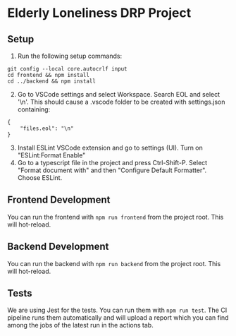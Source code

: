 # Elderly Loneliness DRP Project

## Setup
1. Run the following setup commands:
```
git config --local core.autocrlf input
cd frontend && npm install
cd ../backend && npm install
```
2. Go to VSCode settings and select Workspace. Search EOL and select '\n'. This should cause a .vscode folder to be created with settings.json containing:
```
{
    "files.eol": "\n"
}
```
3. Install ESLint VSCode extension and go to settings (UI). Turn on "ESLint:Format Enable"
4. Go to a typescript file in the project and press Ctrl-Shift-P. Select "Format document with" and then "Configure Default Formatter". Choose ESLint.

## Frontend Development
You can run the frontend with `npm run frontend` from the project root. This will hot-reload.

## Backend Development
You can run the backend with `npm run backend` from the project root. This will hot-reload.

## Tests
We are using Jest for the tests. You can run them with `npm run test`. The CI pipeline runs them automatically and will upload a report which you can find among the jobs of the latest run in the actions tab.
